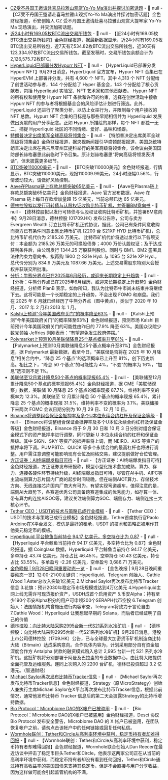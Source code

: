 - [CZ受不丹国王邀请赴喜马拉雅山观赏Yo-Yo Ma演出并探讨加密话题](https://x.com/cz_binance/status/1972356197501358430) - 📰 null - 【CZ受不丹国王邀请赴喜马拉雅山观赏Yo-Yo Ma演出并探讨加密话题】金色财经报道，币安创始人 CZ 受不丹国王邀请赴喜马拉雅山观赏大提琴家 Yo-Yo Ma 现场演出，并交流加密话题。
- [近24小时有169.05枚BTC流出交易所钱包](https://www.coinglass.com/zh/Balance) - 📰 null - 【近24小时有169.05枚BTC流出交易所钱包】金色财经报道，据最新数据显示，近24小时有169.05枚BTC流出交易所钱包，近7天有7,534.82枚BTC流出交易所钱包，近30天有123,334.97枚BTC流出交易所钱包。截至发稿时，交易所钱包余额合计为2,126,575.72枚BTC。
- [HyperLiquid已部署分发Hypurr NFT](https://x.com/HyperFND/status/1972329725080313970) - 📰 null - 【HyperLiquid已部署分发Hypurr NFT】9月29日消息，HyperLiquid 官方宣布，Hypurr NFT 合集已在 HyperEVM 上部署并分发，共有 4,600 个 NFT。其中 4,313 个 NFT 分配给了创世活动参与者，144 个分配给了 Hyper 基金会，143 个分配给了核心贡献者，包括 Hyperliquid 实验室、NFT 艺术家和其他贡献者。 
Hypurr NFT 的所有权和使用受 Hypurr NFT 条款和许可的约束，选择在创世活动中接收 Hypurr NFT 的参与者将根据基金会的风险评估计划进行筛选。此外，HyperLiquid 还进行了聚类分析，以防止女巫行为，并限制每个用户接收的 NFT 总数。Hypurr NFT 合集的目标是与那些早期相信并为 Hyperliquid 发展做出贡献的用户分享纪念。正如 Hypurr 所描绘的那样，每个 NFT 都独一无二，捕捉 Hyperliquid 社区的不同情绪、爱好、品味和怪癖。
- [特朗普决定出席美军全球高级将领集会](https://www.cls.cn/detail/2158692) - 📰 null - 【特朗普决定出席美军全球高级将领集会】金色财经报道，据央视新闻援引华盛顿邮报报道，美国总统特朗普决定出席在弗吉尼亚州匡提科举行的美军高级将领集会。该会议由美国国防部长赫格塞思此前临时下令召集。原计划赫格塞思“将向高级将领发表讲话”，但未披露更多细节。
- [BTC突破110000美元]() - 📰 null - 【BTC突破110000美元】金色财经报道，行情显示，BTC突破110000美元，现报110009.99美元，24小时涨幅0.56%，行情波动较大，请做好风险控制。
- [Aave在Plasma链上存款总额突破65亿美元](https://x.com/aave/status/1972321607621525878) - 📰 null - 【Aave在Plasma链上存款总额突破65亿美元】金色财经报道，Aave 官方发布数据，Aave 在 Plasma 链上每日存款增加量超 15 亿美元，当前总额已达 65 亿美元。
- [德林控股拟以发行可转债与认股权证收购比特币矿机，并签署BM意向书](https://notice.10jqka.com.cn/api/pdf/feb6b9a1abb6f107.1759060680.pdf?client_userid=mH3gs&back_source=hyperlink&share_hxapp=isc&fontzoom=no) - 📰 null - 【德林控股拟以发行可转债与认股权证收购比特币矿机，并签署BM意向书】9月28日消息，德林控股 (01709.HK) 发布公告称，公司与卖方 Evergreen Wealth 订立比特币矿机正式协议，据此，公司已有条件同意收购而卖方已有条件同意出售比特币矿机 (2200 台 S21XP HYD 比特币矿机)，总比特币矿机代价为 2185.26 万美元。 
比特币矿机代价将透过发行以下各项支付：本金额为 2185.26 万美元的可换股债券；4000 万份认股权证；及于达成获利条件后，由公司发行 1344.25 万股获利股份。同时与 BM1、BM2 签署具法律约束力意向书，拟再购 1900 台 S21e Hyd. 与 1095 台 S21e XP Hyd.，总代价分别为 834.9 万美元及 1087.66 万美元。上述交易需股东特别大会授权并获联交所批准。
- [分析：牛熊分界点已在2025年6月经历，或迎来长期稳定上升趋势](https://x.com/100trillionUSD/status/1972316053113061665) - 📰 null - 【分析：牛熊分界点已在2025年6月经历，或迎来长期稳定上升趋势】金色财经报道，分析师 PlanB 表示，如你所知，我认为比特币牛市尚未结束并将继续下去。这将可能是一个长期稳定的上升趋势，不会出现 FOMO 和崩盘。我们在 2025 年 6 月就已经经历了牛熊分界点（图中黄点），类似于 2020 年 10 月、2017 年 2 月和 2013 年 1 月。
- [Kalshi上预测“今年美国政府关门”的概率降至63%]() - 📰 null - 【Kalshi上预测“今年美国政府关门”的概率降至63%】金色财经报道，预测市场 Kalshi 目前预计今年美国政府关门的可能性由昨日的 77.9% 降至 63%。美国众议院少数党领袖 Jeffries 刚刚表示：“有望避免发生政府停摆。”
- [Polymarket上预测10月美联储降息25个基点概率升至81%]() - 📰 null - 【Polymarket上预测10月美联储降息25个基点概率升至81%】金色财经报道，据 Polymarket 最新数据，截至今日，“美联储是否将在 2025 年 10 月降息”相关合约中，“降息 25 个基点”的选项概率已上升至 81%，创下历史新高。相比之下，“降息 50 个基点”的可能性为 4%，“不变”的概率为 16%，“加息”选项则不足 1%。
- [美联储至12月累计降息50个基点的概率现报65.4%]() - 📰 null - 【美联储至12月累计降息50个基点的概率现报65.4%】金色财经报道，据 CME「美联储观察」数据，美联储 10 月降息 25 个基点的概率现报 87.7%，维持利率不变的概率为 12.3%。美联储至 12 月累计降息 50 个基点的概率现报 65.4%，累计降息 25 个基点的概率现报 31.5%，维持利率不变的概率为 3.1%。美联储接下来两次 FOMC 会议日期分别为 10 月 29 日、12 月 10 日。
- [Binance将调整组合保证金抵押率及多个U本位永续合约杠杆及保证金等级]() - 📰 null - 【Binance将调整组合保证金抵押率及多个U本位永续合约杠杆及保证金等级】金色财经报道，Binance 将于 9 月 30 日和 10 月 3 日分别对组合保证金模式下的资产抵押率进行调整，同时更新 U 本位永续合约的杠杆和保证金层级。其中 SIGN、SKY 等资产的抵押率将上调，而 NEIRO、AXS 等资产的抵押率将下调。PUMPBTC、QUICK 等多个永续合约的最高杠杆也将进行调整。用户需注意调整可能影响现有仓位及网格交易，建议提前做好仓位管理。
- [方正证券：AI终端爆发指日可待]() - 📰 null - 【方正证券：AI终端爆发指日可待】金色财经报道，方正证券发布研报称，模型小型化技术愈加成熟，算力、存力、连接各硬件环节持续升级，AI终端爆发指日可待，尽管在AI手机、AIPC等主流端侧算力芯片国内厂商的起步时间较晚，但在端侧AIOT算力、存储技术方向、无线连接芯片国内厂商大有可为，有望实现弯道超车，值得注意的是，端侧AI大趋势下，各赛道优秀公司具备跨赛道集成的优秀能力，如存算一体、带有算力的连接AISOC等，建议关注端侧算力SOC、端侧存力、端侧连接三大核心环节。
- [Tether CEO：USDT的技术与策略已成行业模板](https://x.com/paoloardoino/status/1972287203700261333) - 📰 null - 【Tether CEO：USDT的技术与策略已成行业模板】金色财经报道，Tether首席执行官Paolo Ardoino在X平台发文，模仿是最好的奉承，USDT 的技术和策略正被用作其他美元稳定币的模板。
- [Hyperliquid 平台鲸鱼当前持仓 94.17 亿美元，多空持仓比为 0.87]() - 📰 null - 【Hyperliquid 平台鲸鱼当前持仓 94.17 亿美元，多空持仓比为 0.87】金色财经报道，据 Coinglass 数据，Hyperliquid 平台鲸鱼当前持仓 94.17 亿美元，多单持仓 43.74 亿美元，持仓占比 46.45%，空单持仓 50.43 亿美元，持仓占比 53.55%。多单盈亏 -2.26 亿美元，空单盈亏 3,686.71 万美元。
- [金色晚报 | 9月28日晚间重要动态一览]() - 📰 null - 【金色晚报 | 9月28日晚间重要动态一览】12:00-21:00关键词：Hyperliquid、Telegram 创始人、Cathie Wood 
1.Aster总收入突破1亿美元 
2.Michael Saylor再次发布比特币Tracker信息 
3.花旗：预计2030年稳定币市场规模或达到4万亿美元 
4.Hyperliquid主网上线无需许可现货报价资产，USDH成首个启用资产 
5.币安Alpha：持有至少190个币安Alpha积分的用户可申领200个SERAPH代币空投 
6.Telegram 创始人：法国情报机构曾施压进行内容审查，Telegram将致力于言论自由 
7.Cathie Wood：Hyperliquid 让我想起早期的 Solana，而后者已经证明了自己的价值
- [德林控股：向比特大陆采购2995台新一代S21系列水冷矿机]() - 📰 null - 【德林控股：向比特大陆采购2995台新一代S21系列水冷矿机】9月28日消息，港股上市公司德林控股（1709.HK）公告，已与全球最大加密货币矿机制造商比特大陆（Bitmain）达成采购意向。合作具体内容为，计划采用部分自有资金加深度合作方 Antalpha 贷款的融资模式购入总计 2,995 台新一代 S21 系列水冷矿机。这批矿机将分别部署于阿曼及巴拉圭的专业数据中心，由比特大陆提供全面托管及运维服务。连同上次购入的 2200 台矿机，德林已投资超过 3.2 亿港元。（智通财经）
- [Michael Saylor再次发布比特币Tracker信息]() - 📰 null - 【Michael Saylor再次发布比特币Tracker信息】金色财经报道，Strategy（原MicroStrategy）创始人兼执行主席Michael Saylor在X平台再次发布比特币Tracker信息，根据此前情况，通常他发布比特币 Tracker 信息后的第二天会披露Strategy的比特币增持数据。
- [Bio Protocol：Microbiome DAO的X帐户已被盗用]() - 📰 null - 【Bio Protocol：Microbiome DAO的X帐户已被盗用】金色财经报道，Desci 协议 Bio Protocol 发布安全警告，Microbiome DAO 的 X 帐户已被盗用，在团队恢复帐户之前，请勿点击该帐户中的任何链接或回复任何私信。
- [Wormhole联创：Tether和Circle从高利率环境中获利，稳定币持有者却难得回报](https://www.coindesk.com/business/2025/09/28/tether-and-circle-are-printing-money-but-competition-is-coming-wormhole-co-founder) - 📰 null - 【Wormhole联创：Tether和Circle从高利率环境中获利，稳定币持有者却难得回报】金色财经报道，Wormhole联合创始人Dan Reecer在最近访谈中抨击了稳定币巨头Tether和Circle，他表示这两家公司正在从当前的高利率环境中获利，而稳定币持有者却没有看到任何回报，Tether和Circle通过持有高收益率的美国国债来支持其稳定币，但是不会直接与用户分享收益，因为这样做可能会引起监管机构的不满。
